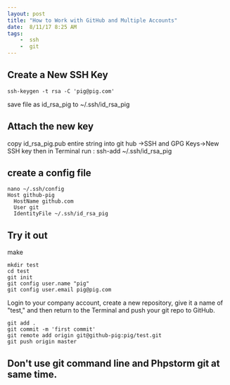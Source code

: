 ```yaml
---
layout: post
title: "How to Work with GitHub and Multiple Accounts"
date:  8/11/17 8:25 AM
tags: 
	-  ssh
	-  git
---
```

## Create a New SSH Key
```
ssh-keygen -t rsa -C 'pig@pig.com'
```
save file as id_rsa_pig to ~/.ssh/id_rsa_pig
## Attach the new key
copy id_rsa_pig.pub entire string into git hub ->SSH and GPG Keys->New SSH key
then in Terminal run : ssh-add ~/.ssh/id_rsa_pig

## create a config file
```
nano ~/.ssh/config
Host github-pig
  HostName github.com
  User git
  IdentityFile ~/.ssh/id_rsa_pig

```
## Try it out
make 
```
mkdir test
cd test
git init
git config user.name "pig"
git config user.email pig@pig.com
```
Login to your company account, create a new repository, give it a name of "test," and then return to the Terminal and push your git repo to GitHub.

```
git add .
git commit -m 'first commit'
git remote add origin git@github-pig:pig/test.git
git push origin master

```
## Don't use git command line and Phpstorm git at same time.


